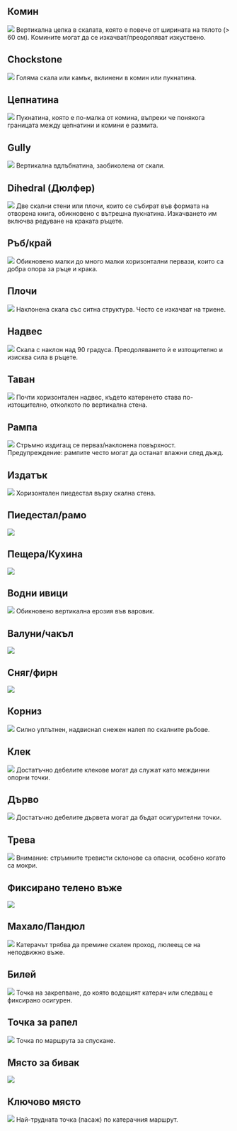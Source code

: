 ## Комин
![](../../assets/Chimney.svg)
 Вертикална цепка в скалата, която е повече от ширината на тялото (> 60 см). Комините могат да се изкачват/преодоляват изкуствено.

## Chockstone
![](../../assets/Chockstone.svg)
 Голяма скала или камък, вклинени в комин или пукнатина.

## Цепнатина
![](../../assets/Crack.svg)
 Пукнатина, която е по-малка от комина, въпреки че понякога границата между цепнатини и комини е размита.

## Gully
![](../../assets/Gully.svg)
 Вертикална вдлъбнатина, заобиколена от скали.

## Dihedral (Дюлфер)
![](../../assets/Dihedral.svg)
 Две скални стени или плочи, които се събират във формата на отворена книга, обикновено с вътрешна пукнатина.
 Изкачването им включва редуване на краката ръцете.

## Ръб/край
![](../../assets/Edge.svg)
 Обикновено малки до много малки хоризонтални первази, които са добра опора за ръце и крака.

## Плочи
![](../../assets/Slabs.svg)
 Наклонена скала със ситна структура. Често се изкачват на триене.

## Надвес
![](../../assets/Overhang.svg)
 Скала с наклон над 90 градуса. Преодоляването ѝ е изтощително и изисква сила в ръцете.

## Таван
![](../../assets/Roof.svg)
 Почти хоризонтален надвес, където катеренето става по-изтощително, отколкото по вертикална стена.

## Рампа
![](../../assets/Ramp.svg)
 Стръмно издигащ се перваз/наклонена повърхност. Предупреждение: рампите често могат да останат влажни след дъжд.

## Издатък
![](../../assets/Ledge.svg)
 Хоризонтален пиедестал върху скална стена.

## Пиедестал/рамо
![](../../assets/Pedestal-Shoulder.svg)

## Пещера/Кухина
![](../../assets/Cave-Hollow.svg)

## Водни ивици
![](../../assets/Water-Streaks.svg)
 Обикновено вертикална ерозия във варовик.

## Валуни/чакъл
![](../../assets/Boulders-Rubble.svg)

## Сняг/фирн
![](../../assets/SnowFirnField.svg)

## Корниз
![](../../assets/Cornice.svg)
 Силно уплътнен, надвиснал снежен налеп по скалните ръбове.

## Клек
![](../../assets/MountainPine.svg)
 Достатъчно дебелите клекове могат да служат като междинни опорни точки.

## Дърво
![](../../assets/Tree.svg)
 Достатъчно дебелите дървета могат да бъдат осигурителни точки.

## Трева
![](../../assets/Grass.svg)
 Внимание: стръмните тревисти склонове са опасни, особено когато са мокри.

## Фиксирано телено въже
![](../../assets/FixedWire.svg)

## Махало/Пандюл
![](../../assets/Pendulum.svg)
 Катерачът трябва да премине скален проход, люлеещ се на неподвижно въже.

## Билей
![](../../assets/Belay.svg)
 Точка на закрепване, до която водещият катерач или следващ е фиксирано осигурен.

## Точка за рапел
![](../../assets/RappellingPoint.svg)
 Toчка по маршрута за спускане.

## Място за бивак
![](../../assets/BivouacSite.svg)

## Ключово място
![](../../assets/KeySpot.svg)
 Най-трудната точка (пасаж) по катерачния маршрут.
